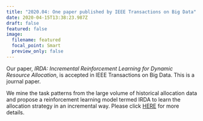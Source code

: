 ```yaml
---
title: "2020.04: One paper published by IEEE Transactions on Big Data"
date: 2020-04-15T13:38:23.987Z
draft: false
featured: false
image:
  filename: featured
  focal_point: Smart
  preview_only: false
---
```

Our paper, *IRDA: Incremental Reinforcement Learning for Dynamic Resource Allocation*, is accepted in IEEE Transactions on Big Data. This is a journal paper.

We mine the task patterns from the large volume of historical allocation data and propose a reinforcement learning model termed IRDA to learn the allocation strategy in an incremental way. Please click [HERE](https://www.zhongyu.site/publication/irda_2020/ "IRDA: Incremental Reinforcement Learning for Dynamic Resource Allocation.") for more details. 

